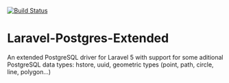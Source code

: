[![Build Status](https://travis-ci.org/Bosnadev/Database.svg?branch=master)](https://travis-ci.org/Bosnadev/Database)


Laravel-Postgres-Extended
=========================

An extended PostgreSQL driver for Laravel 5 with support for some aditional PostgreSQL data types: hstore, uuid, geometric types (point, path, circle, line, polygon...)
